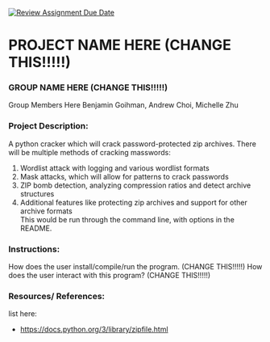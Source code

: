 [![Review Assignment Due Date](https://classroom.github.com/assets/deadline-readme-button-22041afd0340ce965d47ae6ef1cefeee28c7c493a6346c4f15d667ab976d596c.svg)](https://classroom.github.com/a/am3xLbu5)
# PROJECT NAME HERE (CHANGE THIS!!!!!)
 
### GROUP NAME HERE (CHANGE THIS!!!!!)

Group Members Here Benjamin Goihman, Andrew Choi, Michelle Zhu
       
### Project Description:

A python cracker which will crack password-protected zip archives. There will be multiple 
methods of cracking masswords:  
1. Wordlist attack with logging and various wordlist formats  
2. Mask attacks, which will allow for patterns to crack passwords  
3. ZIP bomb detection, analyzing compression ratios and detect archive structures  
4. Additional features like protecting zip archives and support for other archive formats  
This would be run through the command line, with options in the README.
  
### Instructions:

How does the user install/compile/run the program. (CHANGE THIS!!!!!)
How does the user interact with this program? (CHANGE THIS!!!!!)

### Resources/ References:

list here:
- https://docs.python.org/3/library/zipfile.html 
